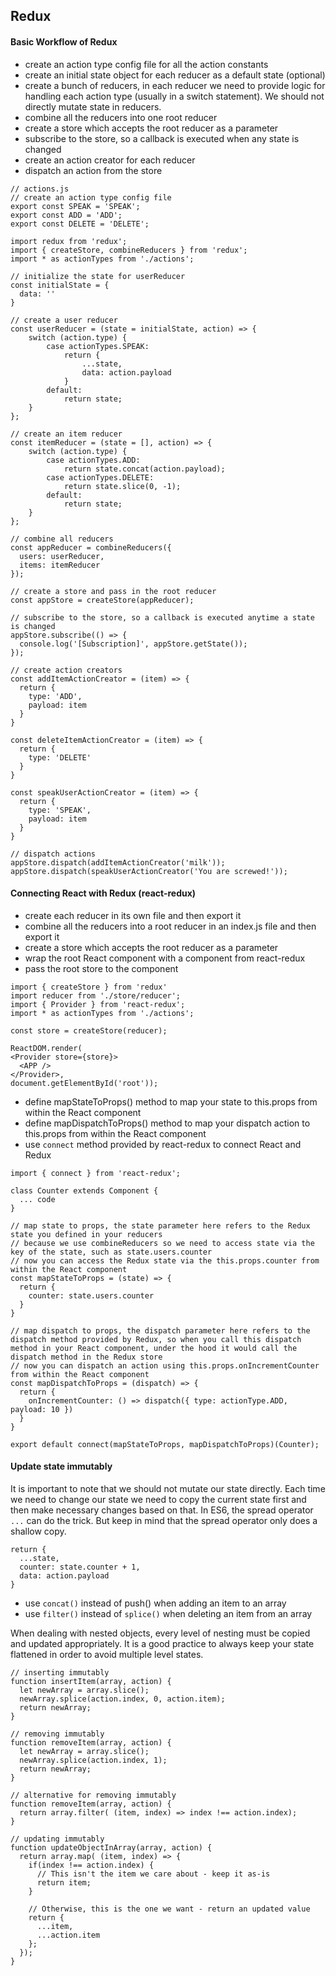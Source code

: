 ## Redux

#### Basic Workflow of Redux

- create an action type config file for all the action constants
- create an initial state object for each reducer as a default state (optional)
- create a bunch of reducers, in each reducer we need to provide logic for handling each action type (usually in a switch statement). We should not directly mutate state in reducers.
- combine all the reducers into one root reducer
- create a store which accepts the root reducer as a parameter
- subscribe to the store, so a callback is executed when any state is changed
- create an action creator for each reducer
- dispatch an action from the store

```
// actions.js
// create an action type config file
export const SPEAK = 'SPEAK';
export const ADD = 'ADD';
export const DELETE = 'DELETE';
```

```
import redux from 'redux';
import { createStore, combineReducers } from 'redux';
import * as actionTypes from './actions';

// initialize the state for userReducer
const initialState = {
  data: ''
}

// create a user reducer
const userReducer = (state = initialState, action) => {
    switch (action.type) {
        case actionTypes.SPEAK:
            return {
                ...state,
                data: action.payload
            }
        default:
            return state;
    }
};

// create an item reducer
const itemReducer = (state = [], action) => {
    switch (action.type) {
        case actionTypes.ADD:
            return state.concat(action.payload);
        case actionTypes.DELETE:
            return state.slice(0, -1);
        default:
            return state;
    }
};

// combine all reducers
const appReducer = combineReducers({
  users: userReducer,
  items: itemReducer
});

// create a store and pass in the root reducer
const appStore = createStore(appReducer);

// subscribe to the store, so a callback is executed anytime a state is changed
appStore.subscribe(() => {
  console.log('[Subscription]', appStore.getState());
});

// create action creators
const addItemActionCreator = (item) => {
  return {
    type: 'ADD',
    payload: item
  }
}

const deleteItemActionCreator = (item) => {
  return {
    type: 'DELETE'
  }
}

const speakUserActionCreator = (item) => {
  return {
    type: 'SPEAK',
    payload: item
  }
}

// dispatch actions
appStore.dispatch(addItemActionCreator('milk'));
appStore.dispatch(speakUserActionCreator('You are screwed!'));
```

#### Connecting React with Redux (react-redux)

- create each reducer in its own file and then export it
- combine all the reducers into a root reducer in an index.js file and then export it
- create a store which accepts the root reducer as a parameter
- wrap the root React component with a <Provider> component from react-redux
- pass the root store to the <Provider> component

```
import { createStore } from 'redux'
import reducer from './store/reducer';
import { Provider } from 'react-redux';
import * as actionTypes from './actions';

const store = createStore(reducer);

ReactDOM.render(
<Provider store={store}>
  <APP />
</Provider>, 
document.getElementById('root'));
```

- define mapStateToProps() method to map your state to this.props from within the React component
- define mapDispatchToProps() method to map your dispatch action to this.props from within the React component 
- use `connect` method provided by react-redux to connect React and Redux

```
import { connect } from 'react-redux';

class Counter extends Component {
  ... code
}

// map state to props, the state parameter here refers to the Redux state you defined in your reducers
// because we use combineReducers so we need to access state via the key of the state, such as state.users.counter
// now you can access the Redux state via the this.props.counter from within the React component
const mapStateToProps = (state) => {
  return {
    counter: state.users.counter
  }
}

// map dispatch to props, the dispatch parameter here refers to the dispatch method provided by Redux, so when you call this dispatch method in your React component, under the hood it would call the dispatch method in the Redux store
// now you can dispatch an action using this.props.onIncrementCounter from within the React component
const mapDispatchToProps = (dispatch) => {
  return {
    onIncrementCounter: () => dispatch({ type: actionType.ADD, payload: 10 })
  }
}

export default connect(mapStateToProps, mapDispatchToProps)(Counter);
```

#### Update state immutably

It is important to note that we should not mutate our state directly. Each time we need to change our state we need to copy the current state first and then make necessary changes based on that. In ES6, the spread operator `...` can do the trick. But keep in mind that the spread operator only does a shallow copy.

```
return {
  ...state,
  counter: state.counter + 1,
  data: action.payload
}
```

- use `concat()` instead of push() when adding an item to an array
- use `filter()` instead of `splice()` when deleting an item from an array

When dealing with nested objects, every level of nesting must be copied and updated appropriately. It is a good practice to always keep your state flattened in order to avoid multiple level states.

```
// inserting immutably
function insertItem(array, action) {
  let newArray = array.slice();
  newArray.splice(action.index, 0, action.item);
  return newArray;
}
 
// removing immutably
function removeItem(array, action) {
  let newArray = array.slice();
  newArray.splice(action.index, 1);
  return newArray;
}

// alternative for removing immutably
function removeItem(array, action) {
  return array.filter( (item, index) => index !== action.index);
}

// updating immutably
function updateObjectInArray(array, action) {
  return array.map( (item, index) => {
    if(index !== action.index) {
      // This isn't the item we care about - keep it as-is
      return item;
    }

    // Otherwise, this is the one we want - return an updated value
    return {
      ...item,
      ...action.item
    };    
  });
}
```
